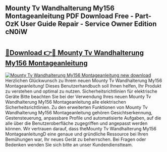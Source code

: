 ## Mounty Tv Wandhalterung My156 Montageanleitung PDF Download Free - Part-OzK User Guide Repair - Service Owner Edition cN0iW

# <h2><a href="http://df7g383.blite.top/?on=Mounty+Tv+Wandhalterung+My156+Montageanleitung">🔗Download 👉🔴 Mounty Tv Wandhalterung My156 Montageanleitung</a></h2>

[![Mounty Tv Wandhalterung My156 Montageanleitung new download](https://i.imgur.com/lujVjoI.png)](http://df7g383.blite.top/?on=Mounty+Tv+Wandhalterung+My156+Montageanleitung)
Herzlichen Glückwunsch zu Ihrem neuen Mounty Tv Wandhalterung My156 Montageanleitung! Dieses Benutzerhandbuch soll Ihnen helfen, Ihr Produkt zu verstehen und optimal zu nutzen. Sicherheitsrichtlinien für elektrische Geräte Bitte beachten Sie bei der Verwendung Ihres neuen Mounty Tv Wandhalterung My156 Montageanleitung alle elektrischen Sicherheitsrichtlinien. Zu den erweiterten Funktionen von Mounty Tv Wandhalterung My156 Montageanleitung gehören Gesichtserkennung, Gestensteuerung, anpassbare Profile und automatisierte Aufgaben, auf die alle über die Benutzeroberfläche zugegriffen und angepasst werden können. Wir vertrauen darauf, dass theMounty Tv Wandhalterung My156 MontageanleitungD eine genaue und gründliche Ressource bei Ihren Bemühungen war, Ihr neues Gerät zu beherrschen. Bei Fragen oder Bedenken wenden Sie sich bitte an unser Kundendienstteam.

